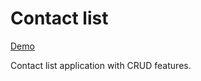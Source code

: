 # Contact list

[Demo](http://matreshkajs.github.io/examples/contact_list/)

Contact list application with CRUD features.
